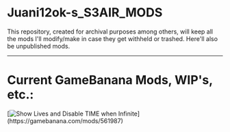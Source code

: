 # Juani12ok-s_S3AIR_MODS
This repository, created for archival purposes among others, will keep all the mods I'll modify/make in case they get withheld or trashed. Here'll also be unpublished mods.

***

# Current GameBanana Mods, WIP's, etc.:

[![Show Lives and Disable TIME when Infinite]("https://cdn.discordapp.com/embed/avatars/0.png")](https://gamebanana.com/mods/561987)